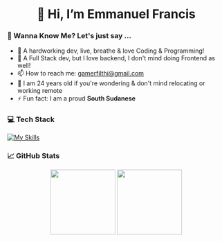 <h1 align="center">👋 Hi, I’m Emmanuel Francis</h1>

### 🌱 Wanna Know Me? Let's just say ...
- 👀 A hardworking dev, live, breathe & love Coding & Programming!
- 🌱 A Full Stack dev, but I love backend, I don't mind doing Frontend as well!
- 📫 How to reach me: <a href="mailto:gamerfilthi@gmail.com">gamerfilthi@gmail.com</a>
- 👀 I am 24 years old if you're wondering & don't mind relocating or working remote
- ⚡ Fun fact: I am a proud **South Sudanese**

### 💻 Tech Stack
[![My Skills](https://skillicons.dev/icons?i=html,css,tailwind,js,ts,react,nextjs,nodejs,bun,expressjs,java,spring,go,docker,k8s,aws,prisma,postgres,mongodb,vscode)](https://skillicons.dev)

### 📈 GitHub Stats
<p align="center">
  <img height="150em" src="https://github-readme-stats.vercel.app/api?username=progFilthi&show_icons=true&hide_border=true&count_private=true&include_all_commits=true&theme=tokyonight" />
  <img height="150em" src="https://github-readme-stats.vercel.app/api/top-langs/?username=progFilthi&layout=compact&hide_border=true&theme=tokyonight" />
</p>
